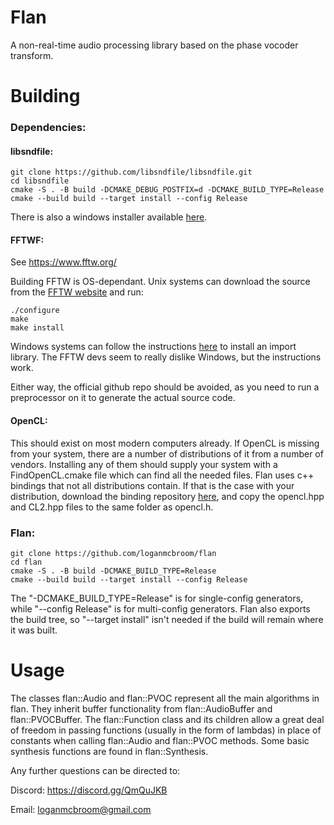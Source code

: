 # Flan
A non-real-time audio processing library based on the phase vocoder transform.

# Building

### Dependencies:

#### libsndfile:
```
git clone https://github.com/libsndfile/libsndfile.git
cd libsndfile
cmake -S . -B build -DCMAKE_DEBUG_POSTFIX=d -DCMAKE_BUILD_TYPE=Release
cmake --build build --target install --config Release
```
There is also a windows installer available [here](http://www.mega-nerd.com/libsndfile/#Download).


#### FFTWF:
See https://www.fftw.org/

Building FFTW is OS-dependant. Unix systems can download the source from the [FFTW website](http://www.fftw.org/fftw-3.3.9.tar.gz) and run:
```
./configure
make
make install
```

Windows systems can follow the instructions [here](http://www.fftw.org/install/windows.html) to install an import library. 
The FFTW devs seem to really dislike Windows, but the instructions work.

Either way, the official github repo should be avoided, as you need to run a preprocessor on it to generate the actual source code.

#### OpenCL:
This should exist on most modern computers already. If OpenCL is missing from your system, there are a number of distributions of it from a number of vendors.
Installing any of them should supply your system with a FindOpenCL.cmake file which can find all the needed files. Flan uses c++ bindings that not all distributions contain.
If that is the case with your distribution, download the binding repository [here](https://github.com/KhronosGroup/OpenCL-CLHPP), and copy the opencl.hpp and CL2.hpp files to the same folder as opencl.h.

### Flan:
```
git clone https://github.com/loganmcbroom/flan
cd flan
cmake -S . -B build -DCMAKE_BUILD_TYPE=Release
cmake --build build --target install --config Release
```
The "-DCMAKE_BUILD_TYPE=Release" is for single-config generators, while "--config Release" is for multi-config generators.
Flan also exports the build tree, so "--target install" isn't needed if the build will remain where it was built.

# Usage
The classes flan::Audio and flan::PVOC represent all the main algorithms in flan. They inherit buffer functionality from flan::AudioBuffer and flan::PVOCBuffer. The flan::Function class and its children allow a great deal of freedom in passing functions (usually in the form of lambdas) in place of constants when calling flan::Audio and flan::PVOC methods. Some basic synthesis functions are found in flan::Synthesis.

Any further questions can be directed to:

Discord: https://discord.gg/QmQuJKB

Email: loganmcbroom@gmail.com
